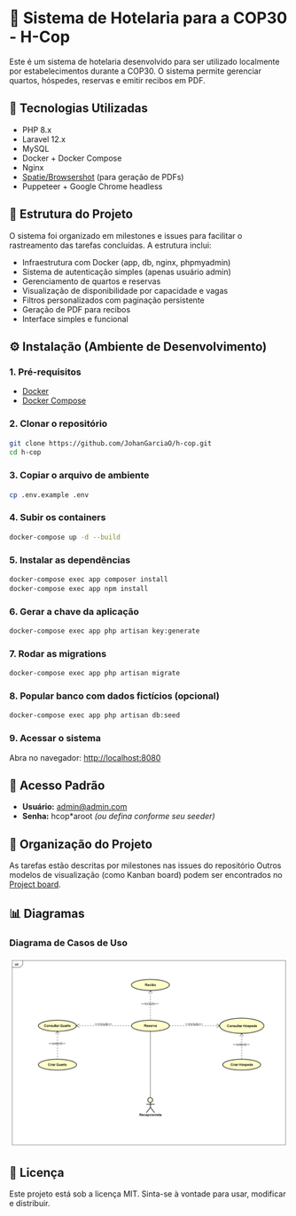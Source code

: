 # 🏨 Sistema de Hotelaria para a COP30 - H-Cop

Este é um sistema de hotelaria desenvolvido para ser utilizado localmente por estabelecimentos durante a COP30. O sistema permite gerenciar quartos, hóspedes, reservas e emitir recibos em PDF.

## 🚀 Tecnologias Utilizadas

- PHP 8.x
- Laravel 12.x
- MySQL
- Docker + Docker Compose
- Nginx
- [Spatie/Browsershot](https://github.com/spatie/browsershot) (para geração de PDFs)
- Puppeteer + Google Chrome headless

## 🧱 Estrutura do Projeto

O sistema foi organizado em milestones e issues para facilitar o rastreamento das tarefas concluídas. A estrutura inclui:

- Infraestrutura com Docker (app, db, nginx, phpmyadmin)
- Sistema de autenticação simples (apenas usuário admin)
- Gerenciamento de quartos e reservas
- Visualização de disponibilidade por capacidade e vagas
- Filtros personalizados com paginação persistente
- Geração de PDF para recibos
- Interface simples e funcional

## ⚙️ Instalação (Ambiente de Desenvolvimento)

### 1. Pré-requisitos

- [Docker](https://www.docker.com/)
- [Docker Compose](https://docs.docker.com/compose/)

### 2. Clonar o repositório

```bash
git clone https://github.com/JohanGarciaO/h-cop.git
cd h-cop
```

### 3. Copiar o arquivo de ambiente

```bash
cp .env.example .env
```

### 4. Subir os containers

```bash
docker-compose up -d --build
```

### 5. Instalar as dependências

```bash
docker-compose exec app composer install
docker-compose exec app npm install
```

### 6. Gerar a chave da aplicação

```bash
docker-compose exec app php artisan key:generate
```

### 7. Rodar as migrations

```bash
docker-compose exec app php artisan migrate
```

### 8. Popular banco com dados fictícios (opcional)

```bash
docker-compose exec app php artisan db:seed
```

### 9. Acessar o sistema

Abra no navegador: [http://localhost:8080](http://localhost:8080)

## 👤 Acesso Padrão

- **Usuário:** admin@admin.com
- **Senha:** hcop\*aroot *(ou defina conforme seu seeder)*

## 📂 Organização do Projeto

As tarefas estão descritas por milestones nas issues do repositório
Outros modelos de visualização (como Kanban board) podem ser encontrados no [Project board](https://github.com/JohanGarciaO/h-cop/projects).

## 📊 Diagramas

### Diagrama de Casos de Uso
![Use Case Diagram](docs/UC-Hotelaria.png)

## 📝 Licença

Este projeto está sob a licença MIT. Sinta-se à vontade para usar, modificar e distribuir.
